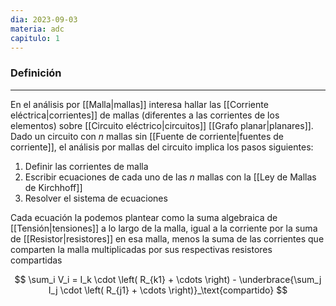 ```yaml
---
dia: 2023-09-03
materia: adc
capitulo: 1
---
```

### Definición
---
En el análisis por [[Malla|mallas]] interesa hallar las [[Corriente eléctrica|corrientes]] de mallas (diferentes a las corrientes de los elementos) sobre [[Circuito eléctrico|circuitos]] [[Grafo planar|planares]]. Dado un circuito con $n$ mallas sin [[Fuente de corriente|fuentes de corriente]], el análisis por mallas del circuito implica los pasos siguientes:

1. Definir las corrientes de malla
2. Escribir ecuaciones de cada uno de las $n$ mallas con la [[Ley de Mallas de Kirchhoff]]
3. Resolver el sistema de ecuaciones

Cada ecuación la podemos plantear como la suma algebraica de [[Tensión|tensiones]] a lo largo de la malla, igual a la corriente por la suma de [[Resistor|resistores]] en esa malla, menos la suma de las corrientes que comparten la malla multiplicadas por sus respectivas resistores compartidas 

$$ \sum_i V_i = I_k \cdot \left( R_{k1} + \cdots \right) - \underbrace{\sum_j I_j \cdot \left( R_{j1} + \cdots \right)}_\text{compartido} $$